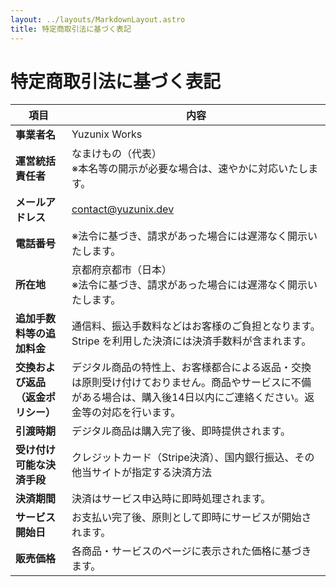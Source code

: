 ```yaml
---
layout: ../layouts/MarkdownLayout.astro
title: 特定商取引法に基づく表記
---
```


# 特定商取引法に基づく表記

| 項目 | 内容 |
|------|------|
| **事業者名** | Yuzunix Works |
| **運営統括責任者** | なまけもの（代表）<br />※本名等の開示が必要な場合は、速やかに対応いたします。 |
| **メールアドレス** | [contact@yuzunix.dev](mailto:contact@yuzunix.dev) |
| **電話番号** | ※法令に基づき、請求があった場合には遅滞なく開示いたします。 |
| **所在地** | 京都府京都市（日本）<br />※法令に基づき、請求があった場合には遅滞なく開示いたします。 |
| **追加手数料等の追加料金** | 通信料、振込手数料などはお客様のご負担となります。Stripe を利用した決済には決済手数料が含まれます。 |
| **交換および返品（返金ポリシー）** | デジタル商品の特性上、お客様都合による返品・交換は原則受け付けておりません。商品やサービスに不備がある場合は、購入後14日以内にご連絡ください。返金等の対応を行います。 |
| **引渡時期** | デジタル商品は購入完了後、即時提供されます。 |
| **受け付け可能な決済手段** | クレジットカード（Stripe決済）、国内銀行振込、その他当サイトが指定する決済方法 |
| **決済期間** | 決済はサービス申込時に即時処理されます。 |
| **サービス開始日** | お支払い完了後、原則として即時にサービスが開始されます。 |
| **販売価格** | 各商品・サービスのページに表示された価格に基づきます。 |

